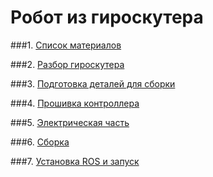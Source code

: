 Робот из гироскутера
====================

###1. [Список материалов](./BOM.md)

###2. [Разбор гироскутера](./Disassembly.md)

###3. [Подготовка деталей для сборки](./Preparations.md)

###4. [Прошивка контроллера](./Firmware.md)

###5. [Электрическая часть](./Electric_harness.md)

###6. [Сборка](./Assembly.md)

###7. [Установка ROS и запуск](firmware/README.md)



